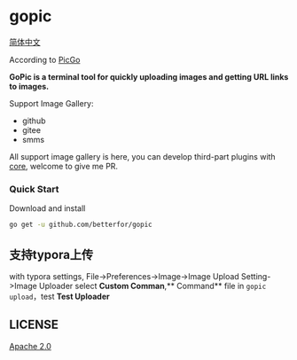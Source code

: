 # gopic

[简体中文](https://github.com/owenthereal/goup/blob/master/README_ZH.md)

According to [PicGo](https://github.com/Molunerfinn/PicGo)

**GoPic is a terminal tool for quickly uploading images and getting URL links to images.**

 Support Image Gallery:

- github
- gitee
- smms

All support image gallery is here, you can develop third-part plugins with [core](./core), welcome to give me PR.

### Quick Start

Download and install

 ```bash
go get -u github.com/betterfor/gopic
```

## 支持typora上传

with typora settings, File->Preferences->Image->Image Upload Setting->Image Uploader select **Custom Comman**,**
Command** file in `gopic upload`，test **Test Uploader**

## LICENSE

[Apache 2.0](https://github.com/owenthereal/goup/blob/master/LICENSE)